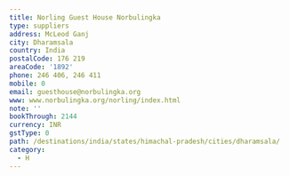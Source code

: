 ```yaml
---
title: Norling Guest House Norbulingka
type: suppliers
address: McLeod Ganj
city: Dharamsala
country: India
postalCode: 176 219
areaCode: '1892'
phone: 246 406, 246 411
mobile: 0
email: guesthouse@norbulingka.org
www: www.norbulingka.org/norling/index.html
note: ''
bookThrough: 2144
currency: INR
gstType: 0
path: /destinations/india/states/himachal-pradesh/cities/dharamsala/
category:
  - H
---
```


